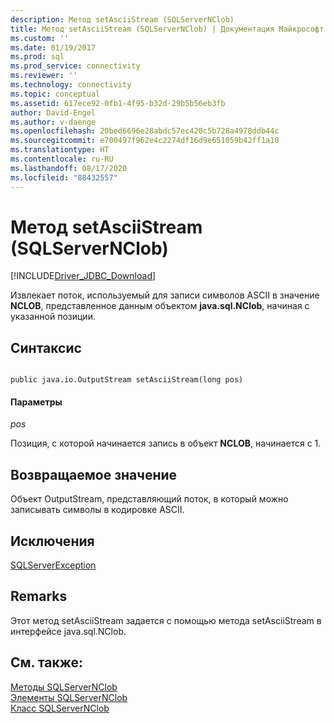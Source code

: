 ```yaml
---
description: Метод setAsciiStream (SQLServerNClob)
title: Метод setAsciiStream (SQLServerNClob) | Документация Майкрософт
ms.custom: ''
ms.date: 01/19/2017
ms.prod: sql
ms.prod_service: connectivity
ms.reviewer: ''
ms.technology: connectivity
ms.topic: conceptual
ms.assetid: 617ece92-0fb1-4f95-b32d-29b5b56eb3fb
author: David-Engel
ms.author: v-daenge
ms.openlocfilehash: 20bed6696e28abdc57ec420c5b728a4978ddb44c
ms.sourcegitcommit: e700497f962e4c2274df16d9e651059b42ff1a10
ms.translationtype: HT
ms.contentlocale: ru-RU
ms.lasthandoff: 08/17/2020
ms.locfileid: "88432557"
---
```

# <a name="setasciistream-method-sqlservernclob"></a>Метод setAsciiStream (SQLServerNClob)
[!INCLUDE[Driver_JDBC_Download](../../../includes/driver_jdbc_download.md)]

  Извлекает поток, используемый для записи символов ASCII в значение **NCLOB**, представленное данным объектом **java.sql.NClob**, начиная с указанной позиции.  
  
## <a name="syntax"></a>Синтаксис  
  
```  
  
public java.io.OutputStream setAsciiStream(long pos)  
```  
  
#### <a name="parameters"></a>Параметры  
 *pos*  
  
 Позиция, с которой начинается запись в объект **NCLOB**, начинается с 1.  
  
## <a name="return-value"></a>Возвращаемое значение  
 Объект OutputStream, представляющий поток, в который можно записывать символы в кодировке ASCII.  
  
## <a name="exceptions"></a>Исключения  
 [SQLServerException](../../../connect/jdbc/reference/sqlserverexception-class.md)  
  
## <a name="remarks"></a>Remarks  
 Этот метод setAsciiStream задается с помощью метода setAsciiStream в интерфейсе java.sql.NClob.  
  
## <a name="see-also"></a>См. также:  
 [Методы SQLServerNClob](../../../connect/jdbc/reference/sqlservernclob-methods.md)   
 [Элементы SQLServerNClob](../../../connect/jdbc/reference/sqlservernclob-members.md)   
 [Класс SQLServerNClob](../../../connect/jdbc/reference/sqlservernclob-class.md)  
  
  
